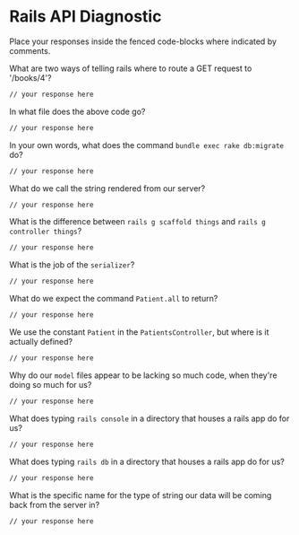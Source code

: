 # Rails API Diagnostic

Place your responses inside the fenced code-blocks where indicated by comments.


What are two ways of telling rails where to route a GET request to '/books/4'?

```bash
// your response here
```

In what file does the above code go?

```bash
// your response here
```

In your own words, what does the command `bundle exec rake db:migrate` do?

```bash
// your response here
```

What do we call the string rendered from our server?

```bash
// your response here
```

What is the difference between `rails g scaffold things` and
`rails g controller things`?

```bash
// your response here
```

What is the job of the `serializer`?

```bash
// your response here
```

What do we expect the command `Patient.all` to return?

```bash
// your response here
```

We use the constant `Patient` in the `PatientsController`, but where is it
actually defined?

```bash
// your response here
```

Why do our `model` files appear to be lacking so much code, when they're doing
so much for us?

```bash
// your response here
```

What does typing `rails console` in a directory that houses a rails app do for
us?

```bash
// your response here
```

What does typing `rails db` in a directory that houses a rails app do for us?

```bash
// your response here
```

What is the specific name for the type of string our data will be coming back
from the server in?

```bash
// your response here
```
